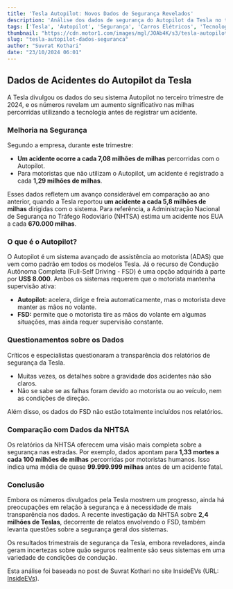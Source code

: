 ```yaml
---
title: 'Tesla Autopilot: Novos Dados de Segurança Revelados'
description: 'Análise dos dados de segurança do Autopilot da Tesla no terceiro trimestre de 2024.'
tags: ['Tesla', 'Autopilot', 'Segurança', 'Carros Elétricos', 'Tecnologia', 'Notícias']
thumbnail: "https://cdn.motor1.com/images/mgl/JOAb4K/s3/tesla-autopilot-safety-data.jpg"
slug: "tesla-autopilot-dados-seguranca"
author: "Suvrat Kothari"
date: "23/10/2024 06:01"
---
```


## Dados de Acidentes do Autopilot da Tesla

A Tesla divulgou os dados do seu sistema Autopilot no terceiro trimestre de 2024, e os números revelam um aumento significativo nas milhas percorridas utilizando a tecnologia antes de registrar um acidente.

### Melhoria na Segurança

Segundo a empresa, durante este trimestre:  
- **Um acidente ocorre a cada 7,08 milhões de milhas** percorridas com o Autopilot.  
- Para motoristas que não utilizam o Autopilot, um acidente é registrado a cada **1,29 milhões de milhas**.

Esses dados refletem um avanço considerável em comparação ao ano anterior, quando a Tesla reportou **um acidente a cada 5,8 milhões de milhas** dirigidas com o sistema. Para referência, a Administração Nacional de Segurança no Tráfego Rodoviário (NHTSA) estima um acidente nos EUA a cada **670.000 milhas**.

### O que é o Autopilot?

O Autopilot é um sistema avançado de assistência ao motorista (ADAS) que vem como padrão em todos os modelos Tesla. Já o recurso de Condução Autônoma Completa (Full-Self Driving - FSD) é uma opção adquirida à parte por **US$ 8.000**. Ambos os sistemas requerem que o motorista mantenha supervisão ativa:
- **Autopilot:** acelera, dirige e freia automaticamente, mas o motorista deve manter as mãos no volante.
- **FSD:** permite que o motorista tire as mãos do volante em algumas situações, mas ainda requer supervisão constante.

### Questionamentos sobre os Dados

Críticos e especialistas questionaram a transparência dos relatórios de segurança da Tesla.
- Muitas vezes, os detalhes sobre a gravidade dos acidentes não são claros.  
- Não se sabe se as falhas foram devido ao motorista ou ao veículo, nem as condições de direção.

Além disso, os dados do FSD não estão totalmente incluídos nos relatórios.

### Comparação com Dados da NHTSA

Os relatórios da NHTSA oferecem uma visão mais completa sobre a segurança nas estradas. Por exemplo, dados apontam para **1,33 mortes a cada 100 milhões de milhas** percorridas por motoristas humanos. Isso indica uma média de quase **99.999.999 milhas** antes de um acidente fatal.

### Conclusão

Embora os números divulgados pela Tesla mostrem um progresso, ainda há preocupações em relação à segurança e à necessidade de mais transparência nos dados. A recente investigação da NHTSA sobre **2,4 milhões de Teslas**, decorrente de relatos envolvendo o FSD, também levanta questões sobre a segurança geral dos sistemas.

Os resultados trimestrais de segurança da Tesla, embora reveladores, ainda geram incertezas sobre quão seguros realmente são seus sistemas em uma variedade de condições de condução.

Esta análise foi baseada no post de Suvrat Kothari no site InsideEVs (URL: [InsideEVs](https://insideevs.com/news/738336/tesla-autopilot-safety-data-q3-2024/)).